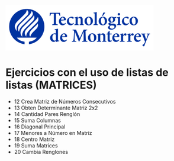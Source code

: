 ![Tec de Monterrey](images/logotecmty.png)
# Ejercicios con el uso de listas de listas (MATRICES)


- 12 Crea Matriz de Números Consecutivos
- 13 Obten Determinante Matriz 2x2
- 14 Cantidad Pares Renglón
- 15 Suma Columnas
- 16 Diagonal Principal
- 17 Menores a Número en Matriz
- 18 Centro Matriz
- 19 Suma Matrices
- 20 Cambia Renglones

